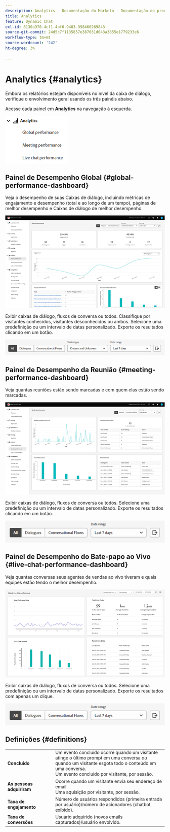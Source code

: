 ```yaml
---
description: Analytics - Documentação do Marketo - Documentação do produto
title: Analytics
feature: Dynamic Chat
exl-id: 8130a970-4cf1-4bf6-9403-998460269843
source-git-commit: 24d5c7f1135857e387031d043a3855e1779233e6
workflow-type: tm+mt
source-wordcount: '242'
ht-degree: 3%

---
```


# Analytics {#analytics}

Embora os relatórios estejam disponíveis no nível da caixa de diálogo, verifique o envolvimento geral usando os três painéis abaixo.

Acesse cada painel em **Analytics** na navegação à esquerda.

![](assets/analytics-1.png)

## Painel de Desempenho Global {#global-performance-dashboard}

Veja o desempenho de suas Caixas de diálogo, incluindo métricas de engajamento e desempenho (total e ao longo de um tempo), páginas de melhor desempenho e Caixas de diálogo de melhor desempenho.

![](assets/analytics-2.png)

Exibir caixas de diálogo, fluxos de conversa ou todos. Classifique por visitantes conhecidos, visitantes desconhecidos ou ambos. Selecione uma predefinição ou um intervalo de datas personalizado. Exporte os resultados clicando em um botão.

![](assets/analytics-3.png)

## Painel de Desempenho da Reunião {#meeting-performance-dashboard}

Veja quantas reuniões estão sendo marcadas e com quem elas estão sendo marcadas.

![](assets/analytics-4.png)

Exibir caixas de diálogo, fluxos de conversa ou todos. Selecione uma predefinição ou um intervalo de datas personalizado. Exporte os resultados clicando em um botão.

![](assets/analytics-5.png)

## Painel de Desempenho do Bate-papo ao Vivo {#live-chat-performance-dashboard}

Veja quantas conversas seus agentes de vendas ao vivo tiveram e quais equipes estão tendo o melhor desempenho.

![](assets/analytics-6.png)

Exibir caixas de diálogo, fluxos de conversa ou todos. Selecione uma predefinição ou um intervalo de datas personalizado. Exporte os resultados com apenas um clique.

![](assets/analytics-7.png)

## Definições {#definitions}

<table>
<thead>
<tbody>
  <tr>
    <td style="width:30%"><b>Concluído</b></td>
    <td>Um evento concluído ocorre quando um visitante atinge o último prompt em uma conversa <i>ou</i> quando um visitante esgota todo o conteúdo em uma conversa.
    <br>Um evento concluído por visitante, por sessão.</td>
  </tr>
  <tr>
    <td style="width:30%"><b>As pessoas adquiriram</b></td>
    <td>Ocorre quando um visitante envia seu endereço de email.
    <br>Uma aquisição por visitante, por sessão.</td>
  </tr>
  <tr>
    <td style="width:30%"><b>Taxa de engajamento</b></td>
    <td>Número de usuários respondidos (primeira entrada por usuário)/número de acionadores (chatbot exibido).</td>
  </tr>
  <tr>
    <td style="width:30%"><b>Taxa de conversões</b></td>
    <td>Usuário adquirido (novos emails capturados)/usuário envolvido.</td>
  </tr>
</tbody>
</table>
